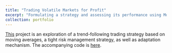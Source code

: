 ```yaml
---
title: "Trading Volatile Markets for Profit"
excerpt: "Formulating a strategy and assessing its performance using Monte Carlo simulations "
collection: portfolio
---
```


[This](https://github.com/cyrusmaz/cyrusmaz.github.io/blob/master/files/TradingVolatileDerivatives.pdf) project is an exploration of a trend-following trading strategy based on moving averages, a tight risk management strategy, as well as adaptation mechanism. The accompanying code is [here](https://github.com/cyrusmaz/cyrusmaz.github.io/tree/master/files/auto_trading).
